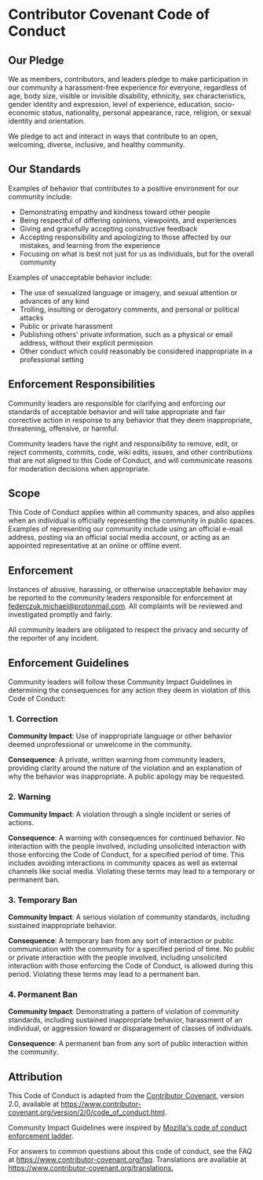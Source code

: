 # Contributor Covenant Code of Conduct #

## Our Pledge ##

We as members, contributors, and leaders pledge to make participation in our
 community a harassment-free experience for everyone, regardless of age, body
 size, visible or invisible disability, ethnicity, sex characteristics, gender
 identity and expression, level of experience, education, socio-economic status,
 nationality, personal appearance, race, religion, or sexual identity and
 orientation.

We pledge to act and interact in ways that contribute to an open, welcoming,
 diverse, inclusive, and healthy community.

## Our Standards ##

Examples of behavior that contributes to a positive environment for our
 community include:

* Demonstrating empathy and kindness toward other people
* Being respectful of differing opinions, viewpoints, and experiences
* Giving and gracefully accepting constructive feedback
* Accepting responsibility and apologizing to those affected by our mistakes,
   and learning from the experience
* Focusing on what is best not just for us as individuals, but for the overall
   community

Examples of unacceptable behavior include:

* The use of sexualized language or imagery, and sexual attention or advances of
   any kind
* Trolling, insulting or derogatory comments, and personal or political attacks
* Public or private harassment
* Publishing others' private information, such as a physical or email address,
   without their explicit permission
* Other conduct which could reasonably be considered inappropriate in a
   professional setting

## Enforcement Responsibilities ##

Community leaders are responsible for clarifying and enforcing our standards of
 acceptable behavior and will take appropriate and fair corrective action in
 response to any behavior that they deem inappropriate, threatening, offensive,
 or harmful.

Community leaders have the right and responsibility to remove, edit, or reject
 comments, commits, code, wiki edits, issues, and other contributions that are
 not aligned to this Code of Conduct, and will communicate reasons for
 moderation decisions when appropriate.

## Scope ##

This Code of Conduct applies within all community spaces, and also applies when
 an individual is officially representing the community in public spaces.
 Examples of representing our community include using an official e-mail address,
 posting via an official social media account, or acting as an appointed
 representative at an online or offline event.

## Enforcement ##

Instances of abusive, harassing, or otherwise unacceptable behavior may be
 reported to the community leaders responsible for enforcement at
 <federczuk.michael@protonmail.com>. All complaints will be reviewed and
 investigated promptly and fairly.

All community leaders are obligated to respect the privacy and security of the
 reporter of any incident.

## Enforcement Guidelines ##

Community leaders will follow these Community Impact Guidelines in determining
 the consequences for any action they deem in violation of this Code of Conduct:

### 1. Correction ###

**Community Impact**: Use of inappropriate language or other behavior deemed
 unprofessional or unwelcome in the community.

**Consequence**: A private, written warning from community leaders, providing
 clarity around the nature of the violation and an explanation of why the
 behavior was inappropriate. A public apology may be requested.

### 2. Warning ###

**Community Impact**: A violation through a single incident or series
 of actions.

**Consequence**: A warning with consequences for continued behavior. No
 interaction with the people involved, including unsolicited interaction with
 those enforcing the Code of Conduct, for a specified period of time. This
 includes avoiding interactions in community spaces as well as external channels
 like social media. Violating these terms may lead to a temporary or permanent
 ban.

### 3. Temporary Ban ###

**Community Impact**: A serious violation of community standards, including
 sustained inappropriate behavior.

**Consequence**: A temporary ban from any sort of interaction or public
 communication with the community for a specified period of time. No public or
 private interaction with the people involved, including unsolicited interaction
 with those enforcing the Code of Conduct, is allowed during this period.
 Violating these terms may lead to a permanent ban.

### 4. Permanent Ban ###

**Community Impact**: Demonstrating a pattern of violation of community
 standards, including sustained inappropriate behavior, harassment of an
 individual, or aggression toward or disparagement of classes of individuals.

**Consequence**: A permanent ban from any sort of public interaction within the
 community.

## Attribution ##

This Code of Conduct is adapted from the [Contributor Covenant][homepage],
 version 2.0, available at
 <https://www.contributor-covenant.org/version/2/0/code_of_conduct.html>.

Community Impact Guidelines were inspired by
 [Mozilla's code of conduct enforcement ladder](https://github.com/mozilla/diversity).

For answers to common questions about this code of conduct, see the FAQ at
 <https://www.contributor-covenant.org/faq>. Translations are available at
 <https://www.contributor-covenant.org/translations.>

[homepage]: https://www.contributor-covenant.org
